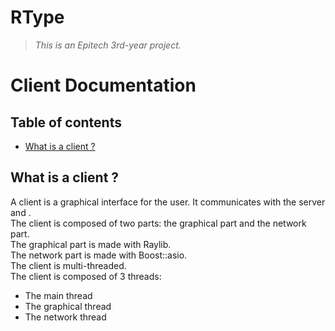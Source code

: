 # RType
> *This is an Epitech 3rd-year project.*

# Client Documentation

## Table of contents
- [What is a client ?](#what-is-a-client-)

## What is a client ?

A client is a graphical interface for the user. It communicates with the server and . <br>
The client is composed of two parts: the graphical part and the network part. <br>
The graphical part is made with Raylib. <br>
The network part is made with Boost::asio. <br>
The client is multi-threaded. <br>
The client is composed of 3 threads: <br>
- The main thread
- The graphical thread
- The network thread
